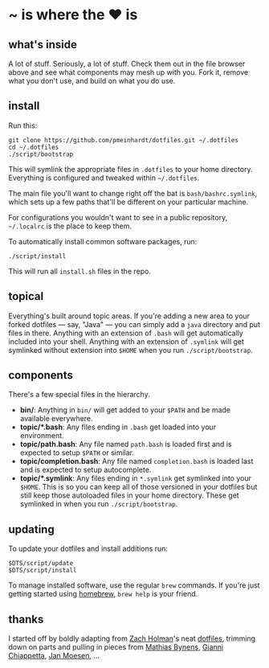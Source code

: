 # ~ is where the ♥ is

## what's inside

A lot of stuff. Seriously, a lot of stuff. Check them out in the file browser
above and see what components may mesh up with you. Fork it, remove what you
don't use, and build on what you do use.

## install

Run this:

    git clone https://github.com/pmeinhardt/dotfiles.git ~/.dotfiles
    cd ~/.dotfiles
    ./script/bootstrap

This will symlink the appropriate files in `.dotfiles` to your home directory.
Everything is configured and tweaked within `~/.dotfiles`.

The main file you'll want to change right off the bat is `bash/bashrc.symlink`,
which sets up a few paths that'll be different on your particular machine.

For configurations you wouldn't want to see in a public repository,
`~/.localrc` is the place to keep them.

To automatically install common software packages, run:

    ./script/install

This will run all `install.sh` files in the repo.

## topical

Everything's built around topic areas. If you're adding a new area to your
forked dotfiles — say, "Java" — you can simply add a `java` directory and put
files in there. Anything with an extension of `.bash` will get automatically
included into your shell. Anything with an extension of `.symlink` will get
symlinked without extension into `$HOME` when you run `./script/bootstrap`.

## components

There's a few special files in the hierarchy.

- **bin/**: Anything in `bin/` will get added to your `$PATH` and be made
  available everywhere.
- **topic/\*.bash**: Any files ending in `.bash` get loaded into your
  environment.
- **topic/path.bash**: Any file named `path.bash` is loaded first and is
  expected to setup `$PATH` or similar.
- **topic/completion.bash**: Any file named `completion.bash` is loaded
  last and is expected to setup autocomplete.
- **topic/\*.symlink**: Any files ending in `*.symlink` get symlinked into
  your `$HOME`. This is so you can keep all of those versioned in your
  dotfiles but still keep those autoloaded files in your home directory.
  These get symlinked in when you run `./script/bootstrap`.

## updating

To update your dotfiles and install additions run:

    $DTS/script/update
    $DTS/script/install

To manage installed software, use the regular `brew` commands. If you're just
getting started using [homebrew](https://github.com/Homebrew/homebrew),
`brew help` is your friend.

## thanks

I started off by boldly adapting from [Zach Holman](https://github.com/holman)'s neat [dotfiles](https://github.com/holman/dotfiles), trimming down on parts and pulling in pieces from [Mathias Bynens](https://github.com/mathiasbynens/dotfiles), [Gianni Chiappetta](https://github.com/gf3/dotfiles), [Jan Moesen](https://github.com/janmoesen/tilde), ...

